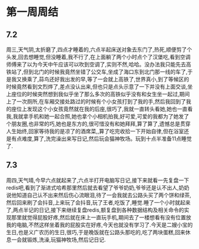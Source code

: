 # 第一周周结

## 7.2
  周三,天气阴,太折磨了,四点才睡着的,六点半起床送对象去东门了,热死,顺便剪了个头发,回去想睡觉,但没睡着,我不行了,在上面躺了两个小时点个了汉堡吃,看到空调师傅来了以为今天中午应该可以吹到空调了,实则不然,哈哈。没办法我只能先去高铁站了,但到北门的时候我竟然坐错了公交车,坐成了海口东到北门那一线的车了,于是我又换乘了,蒜鸟还好我出发的早,等了一会就上高铁了,世界真小,到了等候区的时候竟然看到文烈烨了,差点没认出来,但也只是点头示意了一下并没有上面交谈,坐上座位的时候突然想到我似乎坐了那么多次的高铁似乎没有和女生坐一起过,期间上了一次厕所,在车厢交接处路过的时候有个小女孩打到了我的手,然后我回到了我的座位上发现这个小女孩竟然就在我的后座,很巧了,我就一直转头看她,她也一直看我,我就拿手机和她一起合照,她也拿个小相机拍我,好可爱,可爱的我都为了她发了个朋友圈,也非常的巧,她也是东方的,很可惜没有和她拜拜,算了算了,遗憾总是贯穿人生始终,回家等待我的是凉了的酒席菜,,算了吃完收拾一下开始自律,但在浴室还是有点难度,算了,洗完澡出来写日记,然后玩会猫神牧场。玩到十点半准备11点睡觉了.
## 7.3
  周四,天气晴,今早六点就起来了,六点半打开电脑写日记,接下来就看一先复盘一下redis吧,看到了渐进式哈希那里然后就去看望了爷爷奶奶,爷爷还是认不出人,奶奶说他知道自己认不出来然后伤心流眼泪,待了一会我就去公路头买了两个饼和绿茶,然后回来刷了会抖音,上来玩了会抖音,玩了王者,吃饭了,睡觉.睡了一个小时就起来了,两点半记的日记,接下来继续复盘redis,额复盘到各种数据结构及相关命令的实现那里就觉得屁股好疼,然后就在床上一直玩手机,期间去了一楼想看有没有位置放我的电脑,不然这样坐着我的屁股实在好疼,今天也就没有学习了.今天是二嫂小宝的生日,也是义广农历的生日,很巧,于是晚饭就在公路头那吃的,吃了两块蛋糕,回来休息一会就锻炼,洗澡,玩猫神牧场,然后记日记.